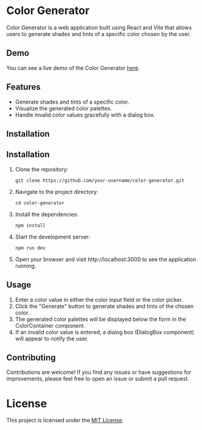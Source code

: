 # Color Generator

Color Generator is a web application built using React and Vite that allows users to generate shades and tints of a specific color chosen by the user.

## Demo

You can see a live demo of the Color Generator [here](https://gauyash.github.io/color-generator/).

## Features

- Generate shades and tints of a specific color.
- Visualize the generated color palettes.
- Handle invalid color values gracefully with a dialog box.

## Installation

## Installation

1. Clone the repository:

   `git clone https://github.com/your-username/color-generator.git`

2. Navigate to the project directory:

   `cd color-generator`

3. Install the dependencies:

   `npm install`

4. Start the development server:

   `npm run dev`

5. Open your browser and visit http://localhost:3000 to see the application running.


## Usage
1. Enter a color value in either the color input field or the color picker.
2. Click the "Generate" button to generate shades and tints of the chosen color.
3. The generated color palettes will be displayed below the form in the ColorContainer component.
4. If an invalid color value is entered, a dialog box (DialogBox component) will appear to notify the user.


## Contributing
Contributions are welcome! If you find any issues or have suggestions for improvements, please feel free to open an issue or submit a pull request.

# License
This project is licensed under the [MIT License](LICENSE).